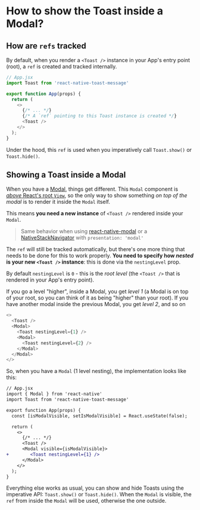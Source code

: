 # How to show the Toast inside a Modal?

## How are `refs` tracked

By default, when you render a `<Toast />` instance in your App's entry point (root), a `ref` is created and tracked internally.

```js
// App.jsx
import Toast from 'react-native-toast-message'

export function App(props) {
  return (
    <>
      {/* ... */}
      {/* A `ref` pointing to this Toast instance is created */}
      <Toast />
    </>
  );
}
```

Under the hood, this `ref` is used when you imperatively call `Toast.show()` or `Toast.hide()`.

## Showing a Toast inside a Modal

When you have a [Modal](https://reactnative.dev/docs/modal), things get different. This `Modal` component is [_above_ React's root `View`](https://stackoverflow.com/questions/39766350/bring-view-on-top-of-modal-using-zindex-style-with-react-native), so the only way to show something _on top of the modal_ is to render it inside the `Modal` itself.

This means **you need a new instance** of `<Toast />` rendered inside your `Modal`.

> Same behavior when using [react-native-modal](https://github.com/react-native-modal/react-native-modal) or a [NativeStackNavigator](https://reactnavigation.org/docs/native-stack-navigator#presentation) with `presentation: 'modal'`

The `ref` will still be tracked automatically, but there's one more thing that needs to be done for this to work properly. **You need to specify how _nested_ is your new `<Toast />` instance**: this is done via the `nestingLevel` prop.

By default `nestingLevel` is `0` - this is the _root level_ (the `<Toast />` that is rendered in your App's entry point).

If you go a level "higher", inside a Modal, you get _level 1_ (a Modal is on top of your root, so you can think of it as being "higher" than your root). If you have another modal inside the previous Modal, you get _level 2_, and so on

```js
<>
  <Toast />
  <Modal>
    <Toast nestingLevel={1} />
    <Modal>
      <Toast nestingLevel={2} />
    </Modal>
  </Modal>
</>
```

So, when you have a `Modal` (1 level nesting), the implementation looks like this:

```diff
// App.jsx
import { Modal } from 'react-native'
import Toast from 'react-native-toast-message'

export function App(props) {
  const [isModalVisible, setIsModalVisible] = React.useState(false);

  return (
    <>
      {/* ... */}
      <Toast />
      <Modal visible={isModalVisible}>
+        <Toast nestingLevel={1} />
      </Modal>
    </>
  );
}
```

Everything else works as usual, you can show and hide Toasts using the imperative API: `Toast.show()` or `Toast.hide()`. When the `Modal` is visible, the `ref` from inside the `Modal` will be used, otherwise the one outside.
